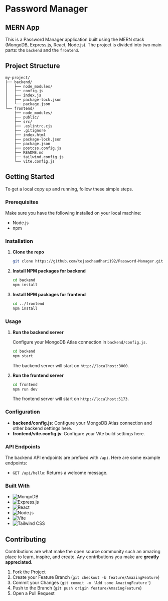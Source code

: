 # Password Manager
## MERN App

This is a Password Manager application built using the MERN stack (MongoDB, Express.js, React, Node.js). The project is divided into two main parts: the `backend` and the `frontend`.

## Project Structure

```
my-project/
├── backend/
│   ├── node_modules/
│   ├── config.js
│   ├── index.js
│   ├── package-lock.json
│   └── package.json
└── frontend/
    ├── node_modules/
    ├── public/
    ├── src/
    ├── .eslintrc.cjs
    ├── .gitignore
    ├── index.html
    ├── package-lock.json
    ├── package.json
    ├── postcss.config.js
    ├── README.md
    ├── tailwind.config.js
    └── vite.config.js
```

## Getting Started

To get a local copy up and running, follow these simple steps.

### Prerequisites

Make sure you have the following installed on your local machine:

- Node.js
- npm

### Installation

1. **Clone the repo**
    ```sh
    git clone https://github.com/tejaschaudhari192/Password-Manager.git
    ```

2. **Install NPM packages for backend**
    ```sh
    cd backend
    npm install
    ```

3. **Install NPM packages for frontend**
    ```sh
    cd ../frontend
    npm install
    ```

### Usage

1. **Run the backend server**

    Configure your MongoDB Atlas connection in `backend/config.js`.

    ```sh
    cd backend
    npm start
    ```

    The backend server will start on `http://localhost:3000`.

2. **Run the frontend server**

    ```sh
    cd frontend
    npm run dev
    ```

    The frontend server will start on `http://localhost:5173`.

### Configuration

- **backend/config.js**: Configure your MongoDB Atlas connection and other backend settings here.
- **frontend/vite.config.js**: Configure your Vite build settings here.

### API Endpoints

The backend API endpoints are prefixed with `/api`. Here are some example endpoints:

- `GET /api/hello`: Returns a welcome message.

### Built With

- ![MongoDB](https://img.shields.io/badge/MongoDB-47A248?style=for-the-badge&logo=mongodb&logoColor=white)
- ![Express.js](https://img.shields.io/badge/Express.js-000000?style=for-the-badge&logo=express&logoColor=white)
- ![React](https://img.shields.io/badge/React-20232A?style=for-the-badge&logo=react&logoColor=61DAFB)
- ![Node.js](https://img.shields.io/badge/Node.js-43853D?style=for-the-badge&logo=node.js&logoColor=white)
- ![Vite](https://img.shields.io/badge/Vite-646CFF?style=for-the-badge&logo=vite&logoColor=FFD62E)
- ![Tailwind CSS](https://img.shields.io/badge/Tailwind_CSS-38B2AC?style=for-the-badge&logo=tailwind-css&logoColor=white)

## Contributing

Contributions are what make the open source community such an amazing place to learn, inspire, and create. Any contributions you make are **greatly appreciated**.

1. Fork the Project
2. Create your Feature Branch (`git checkout -b feature/AmazingFeature`)
3. Commit your Changes (`git commit -m 'Add some AmazingFeature'`)
4. Push to the Branch (`git push origin feature/AmazingFeature`)
5. Open a Pull Request